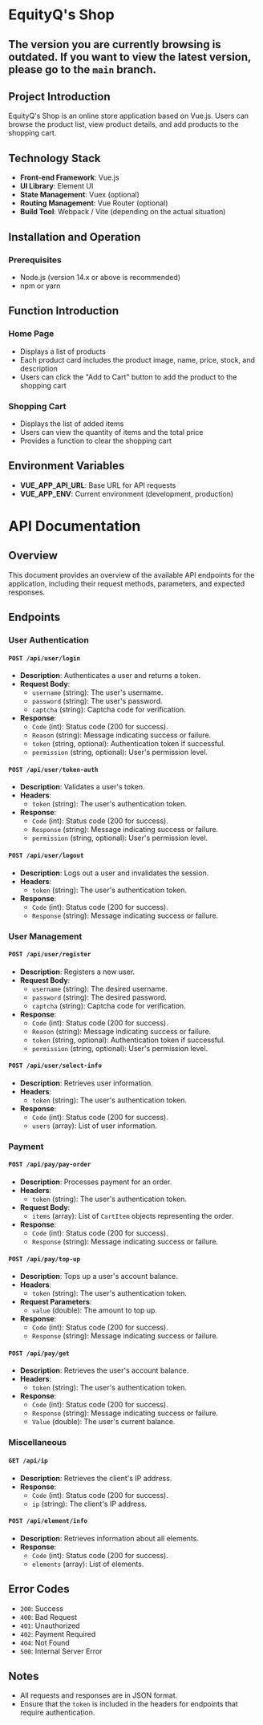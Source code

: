 # EquityQ's Shop


## The version you are currently browsing is outdated. If you want to view the latest version, please go to the `main` branch. 

## Project Introduction
EquityQ's Shop is an online store application based on Vue.js. Users can browse the product list, view product details, and add products to the shopping cart. 



## Technology Stack
- **Front-end Framework**: Vue.js
- **UI Library**: Element UI
- **State Management**: Vuex (optional)
- **Routing Management**: Vue Router (optional)
- **Build Tool**: Webpack / Vite (depending on the actual situation) 

## Installation and Operation
### Prerequisites
- Node.js (version 14.x or above is recommended)
- npm or yarn 

## Function Introduction
### Home Page
- Displays a list of products
- Each product card includes the product image, name, price, stock, and description
- Users can click the "Add to Cart" button to add the product to the shopping cart 

### Shopping Cart
- Displays the list of added items
- Users can view the quantity of items and the total price
- Provides a function to clear the shopping cart 

## Environment Variables
- **VUE_APP_API_URL**: Base URL for API requests
- **VUE_APP_ENV**: Current environment (development, production)


# API Documentation

## Overview

This document provides an overview of the available API endpoints for the application, including their request methods, parameters, and expected responses.

## Endpoints

### User Authentication

#### `POST /api/user/login`

- **Description**: Authenticates a user and returns a token.
- **Request Body**:
  - `username` (string): The user's username.
  - `password` (string): The user's password.
  - `captcha` (string): Captcha code for verification.
- **Response**:
  - `Code` (int): Status code (200 for success).
  - `Reason` (string): Message indicating success or failure.
  - `token` (string, optional): Authentication token if successful.
  - `permission` (string, optional): User's permission level.

#### `POST /api/user/token-auth`

- **Description**: Validates a user's token.
- **Headers**:
  - `token` (string): The user's authentication token.
- **Response**:
  - `Code` (int): Status code (200 for success).
  - `Response` (string): Message indicating success or failure.
  - `permission` (string, optional): User's permission level.

#### `POST /api/user/logout`

- **Description**: Logs out a user and invalidates the session.
- **Headers**:
  - `token` (string): The user's authentication token.
- **Response**:
  - `Code` (int): Status code (200 for success).
  - `Response` (string): Message indicating success or failure.

### User Management

#### `POST /api/user/register`

- **Description**: Registers a new user.
- **Request Body**:
  - `username` (string): The desired username.
  - `password` (string): The desired password.
  - `captcha` (string): Captcha code for verification.
- **Response**:
  - `Code` (int): Status code (200 for success).
  - `Reason` (string): Message indicating success or failure.
  - `token` (string, optional): Authentication token if successful.
  - `permission` (string, optional): User's permission level.

#### `POST /api/user/select-info`

- **Description**: Retrieves user information.
- **Headers**:
  - `token` (string): The user's authentication token.
- **Response**:
  - `Code` (int): Status code (200 for success).
  - `users` (array): List of user information.

### Payment

#### `POST /api/pay/pay-order`

- **Description**: Processes payment for an order.
- **Headers**:
  - `token` (string): The user's authentication token.
- **Request Body**:
  - `items` (array): List of `CartItem` objects representing the order.
- **Response**:
  - `Code` (int): Status code (200 for success).
  - `Response` (string): Message indicating success or failure.

#### `POST /api/pay/top-up`

- **Description**: Tops up a user's account balance.
- **Headers**:
  - `token` (string): The user's authentication token.
- **Request Parameters**:
  - `value` (double): The amount to top up.
- **Response**:
  - `Code` (int): Status code (200 for success).
  - `Response` (string): Message indicating success or failure.

#### `POST /api/pay/get`

- **Description**: Retrieves the user's account balance.
- **Headers**:
  - `token` (string): The user's authentication token.
- **Response**:
  - `Code` (int): Status code (200 for success).
  - `Response` (string): Message indicating success or failure.
  - `Value` (double): The user's current balance.

### Miscellaneous

#### `GET /api/ip`

- **Description**: Retrieves the client's IP address.
- **Response**:
  - `Code` (int): Status code (200 for success).
  - `ip` (string): The client's IP address.

#### `POST /api/element/info`

- **Description**: Retrieves information about all elements.
- **Response**:
  - `Code` (int): Status code (200 for success).
  - `elements` (array): List of elements.

## Error Codes

- `200`: Success
- `400`: Bad Request
- `401`: Unauthorized
- `402`: Payment Required
- `404`: Not Found
- `500`: Internal Server Error

## Notes

- All requests and responses are in JSON format.
- Ensure that the `token` is included in the headers for endpoints that require authentication.
